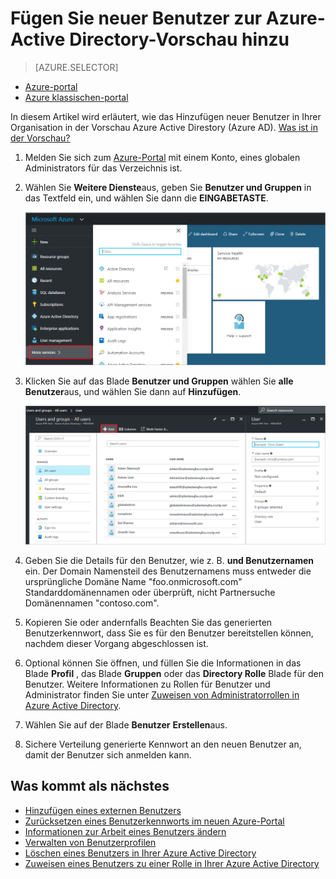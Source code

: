 <properties
    pageTitle="Hinzufügen neuer Benutzer zur Azure-Active Directory-Vorschau | Microsoft Azure"
    description="Erläutert, wie Sie neue Benutzer hinzufügen oder Ändern von Benutzerinformationen in Azure Active Directory."
    services="active-directory"
    documentationCenter=""
    authors="curtand"
    manager="femila"
    editor=""/>

<tags
    ms.service="active-directory"
    ms.workload="identity"
    ms.tgt_pltfrm="na"
    ms.devlang="na"
    ms.topic="article"
    ms.date="09/12/2016"
    ms.author="curtand"/>


# <a name="add-new-users-to-azure-active-directory-preview"></a>Fügen Sie neuer Benutzer zur Azure-Active Directory-Vorschau hinzu

> [AZURE.SELECTOR]
- [Azure-portal](active-directory-users-create-azure-portal.md)
- [Azure klassischen-portal](active-directory-create-users.md)

In diesem Artikel wird erläutert, wie das Hinzufügen neuer Benutzer in Ihrer Organisation in der Vorschau Azure Active Direstory (Azure AD). [Was ist in der Vorschau?](active-directory-preview-explainer.md)

1.  Melden Sie sich zum [Azure-Portal](https://portal.azure.com) mit einem Konto, eines globalen Administrators für das Verzeichnis ist.

2.  Wählen Sie **Weitere Dienste**aus, geben Sie **Benutzer und Gruppen** in das Textfeld ein, und wählen Sie dann die **EINGABETASTE**.

    ![Öffnende Benutzermanagement](./media/active-directory-users-create-azure-portal/create-users-user-management.png)

3.  Klicken Sie auf das Blade **Benutzer und Gruppen** wählen Sie **alle Benutzer**aus, und wählen Sie dann auf **Hinzufügen**.

    ![Auswählen des Befehls hinzufügen](./media/active-directory-users-create-azure-portal/create-users-add-command.png)

4.  Geben Sie die Details für den Benutzer, wie z. B. **und **Benutzernamen**** ein. Der Domain Namensteil des Benutzernamens muss entweder die ursprüngliche Domäne Name "foo.onmicrosoft.com" Standarddomänennamen oder überprüft, nicht Partnersuche Domänennamen "contoso.com".

5. Kopieren Sie oder andernfalls Beachten Sie das generierten Benutzerkennwort, dass Sie es für den Benutzer bereitstellen können, nachdem dieser Vorgang abgeschlossen ist.

6. Optional können Sie öffnen, und füllen Sie die Informationen in das Blade **Profil** , das Blade **Gruppen** oder das **Directory Rolle** Blade für den Benutzer. Weitere Informationen zu Rollen für Benutzer und Administrator finden Sie unter [Zuweisen von Administratorrollen in Azure Active Directory](active-directory-assign-admin-roles.md).

7.  Wählen Sie auf der Blade **Benutzer** **Erstellen**aus.

8. Sichere Verteilung generierte Kennwort an den neuen Benutzer an, damit der Benutzer sich anmelden kann.

## <a name="whats-next"></a>Was kommt als nächstes

- [Hinzufügen eines externen Benutzers](active-directory-users-create-external-azure-portal.md)
- [Zurücksetzen eines Benutzerkennworts im neuen Azure-Portal](active-directory-users-reset-password-azure-portal.md)
- [Informationen zur Arbeit eines Benutzers ändern](active-directory-users-work-info-azure-portal.md)
- [Verwalten von Benutzerprofilen](active-directory-users-profile-azure-portal.md)
- [Löschen eines Benutzers in Ihrer Azure Active Directory](active-directory-users-delete-user-azure-portal.md)
- [Zuweisen eines Benutzers zu einer Rolle in Ihrer Azure Active Directory](active-directory-users-assign-role-azure-portal.md)
